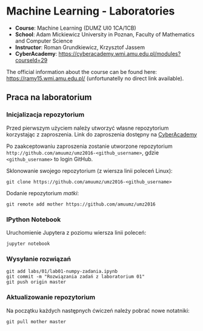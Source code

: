 # Machine Learning - Laboratories

* **Course**: Machine Learning (DUMZ UI0 1CA/1CB)
* **School**: Adam Mickiewicz University in Poznan, Faculty of Mathematics and Computer Science
* **Instructor**: Roman Grundkiewicz, Krzysztof Jassem
* **CyberAcademy**: https://cyberacademy.wmi.amu.edu.pl/modules?courseId=29

The official information about the course can be found here:
https://ramy15.wmi.amu.edu.pl/ (unfortunatelly no direct link available).


## Praca na laboratorium

### Inicjalizacja repozytorium

Przed pierwszym użyciem należy utworzyć własne repozytorium korzystając z
zaproszenia. Link do zaproszenia dostępny na
[CyberAcademy](https://cyberacademy.wmi.amu.edu.pl/sections?moduleId=36)

Po zaakceptowaniu zaproszenia zostanie utworzone repozytorium
`http://github.com/amuumz/umz2016-<github_username>`, gdzie `<github_username>`
to login GitHub.

Sklonowanie swojego repozytorium (z wiersza linii poleceń Linux):

    git clone https://github.com/amuumz/umz2016-<github_username>

Dodanie repozytorium _matki_:

    git remote add mother https://github.com/amuumz/umz2016

### IPython Notebook

Uruchomienie Jupytera z poziomu wiersza linii poleceń:

    jupyter notebook

### Wysyłanie rozwiązań

    git add labs/01/lab01-numpy-zadania.ipynb
    git commit -m "Rozwiązania zadań z laboratorium 01"
    git push origin master

### Aktualizowanie repozytorium

Na początku każdych następnych ćwiczeń należy pobrać nowe notatniki:

    git pull mother master


